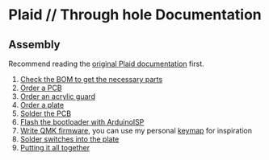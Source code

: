 # Plaid // Through hole Documentation

## Assembly

Recommend reading the
[original Plaid documentation](https://github.com/hsgw/plaid/tree/master/doc)
first.

1. [Check the BOM to get the necessary parts](./md/BOM.md)
2. [Order a PCB](./md/pcb.md)
3. [Order an acrylic guard](./md/guard.md)
4. [Order a plate](./md/plate.md)
5. [Solder the PCB](https://github.com/hsgw/plaid/blob/master/doc/en/soldering.md)
6. [Flash the bootloader with ArduinoISP](./md/bootloader.md)
7. [Write QMK firmware](./md/firmware.md), you can use my personal
[keymap](https://github.com/stephen-huan/qmk_firmware/blob/vusb-nkro/keyboards/dm9records/plaid/keymaps/stephen-huan/keymap.c)
for inspiration
8. [Solder switches into the plate](./md/plate.md)
9. [Putting it all together](./md/complete.md)

